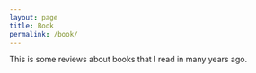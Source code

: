 ```yaml
---
layout: page
title: Book
permalink: /book/
---
```


This is some reviews about books that I read in many years ago.
